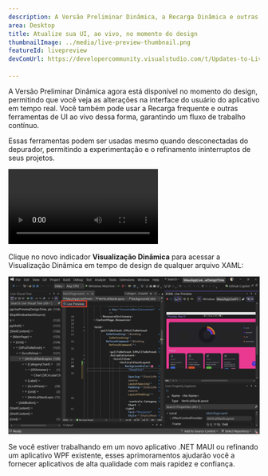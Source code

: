 ```yaml
---
description: A Versão Preliminar Dinâmica, a Recarga Dinâmica e outras ferramentas de interface do usuário agora estão disponíveis no momento do design.
area: Desktop
title: Atualize sua UI, ao vivo, no momento do design
thumbnailImage: ../media/live-preview-thumbnail.png
featureId: livepreview
devComUrl: https://developercommunity.visualstudio.com/t/Updates-to-Live-Preview-Hot-Reload-and/10846679

---
```



A Versão Preliminar Dinâmica agora está disponível no momento do design, permitindo que você veja as alterações na interface do usuário do aplicativo em tempo real. Você também pode usar a Recarga frequente e outras ferramentas de UI ao vivo dessa forma, garantindo um fluxo de trabalho contínuo.

Essas ferramentas podem ser usadas mesmo quando desconectadas do depurador, permitindo a experimentação e o refinamento ininterruptos de seus projetos.

![Demonstração de Versão Preliminar Dinâmica](../media/live-preview.mp4)

Clique no novo indicador **Visualização Dinâmica** para acessar a Visualização Dinâmica em tempo de design de qualquer arquivo XAML:

![Captura de tela da Versão Preliminar Dinâmica](../media/live-preview.png)

Se você estiver trabalhando em um novo aplicativo .NET MAUI ou refinando um aplicativo WPF existente, esses aprimoramentos ajudarão você a fornecer aplicativos de alta qualidade com mais rapidez e confiança.
